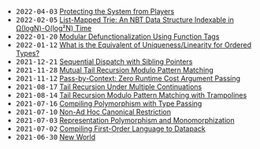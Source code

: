 - <samp>2022-04-03</samp> [Protecting the System from Players](https://github.com/intsuc/blog/blob/main/posts/2022-04-03.md)
- <samp>2022-02-05</samp> [List-Mapped Trie: An NBT Data Structure Indexable in Ω(logN)-O(log²N) Time](https://github.com/intsuc/blog/blob/main/posts/2022-02-05.md)
- <samp>2022-01-20</samp> [Modular Defunctionalization Using Function Tags](https://github.com/intsuc/blog/blob/main/posts/2022-01-20.md)
- <samp>2022-01-12</samp> [What is the Equivalent of Uniqueness/Linearity for Ordered Types?](https://github.com/intsuc/blog/blob/main/posts/2022-01-12.md)
- <samp>2021-12-21</samp> [Sequential Dispatch with Sibling Pointers](https://github.com/intsuc/blog/blob/main/posts/2021-12-21.md)
- <samp>2021-11-28</samp> [Mutual Tail Recursion Modulo Pattern Matching](https://github.com/intsuc/blog/blob/main/posts/2021-11-28.md)
- <samp>2021-11-12</samp> [Pass-by-Context: Zero Runtime Cost Argument Passing](https://github.com/intsuc/blog/blob/main/posts/2021-11-12.md)
- <samp>2021-08-17</samp> [Tail Recursion Under Multiple Continuations](https://github.com/intsuc/blog/blob/main/posts/2021-08-17.md)
- <samp>2021-08-14</samp> [Tail Recursion Modulo Pattern Matching with Trampolines](https://github.com/intsuc/blog/blob/main/posts/2021-08-14.md)
- <samp>2021-07-16</samp> [Compiling Polymorphism with Type Passing](https://github.com/intsuc/blog/blob/main/posts/2021-07-16.md)
- <samp>2021-07-10</samp> [Non-Ad Hoc Canonical Restriction](https://github.com/intsuc/blog/blob/main/posts/2021-07-10.md)
- <samp>2021-07-03</samp> [Representation Polymorphism and Monomorphization](https://github.com/intsuc/blog/blob/main/posts/2021-07-03.md)
- <samp>2021-07-02</samp> [Compiling First-Order Language to Datapack](https://github.com/intsuc/blog/blob/main/posts/2021-07-02.md)
- <samp>2021-06-30</samp> [New World](https://github.com/intsuc/blog/blob/main/posts/2021-06-30.md)
